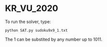 # KR_VU_2020

To run the solver, type:

<pre><code>python SAT.py sudoku9x9_1.txt</code></pre>

The 1 can be substited by any number up to 1011.
